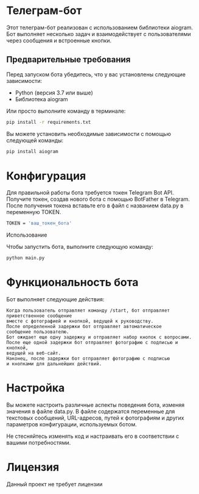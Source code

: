 # Телеграм-бот

Этот телеграм-бот реализован с использованием библиотеки aiogram. Бот выполняет несколько задач и взаимодействует с пользователями через сообщения и встроенные кнопки.

## Предварительные требования

Перед запуском бота убедитесь, что у вас установлены следующие зависимости:

- Python (версия 3.7 или выше)
- Библиотека aiogram

Или просто выполните команду в терминале:

```sh
pip install -r requirements.txt
```

Вы можете установить необходимые зависимости с помощью следующей команды:

```sh
pip install aiogram
```

# Конфигурация

Для правильной работы бота требуется токен Telegram Bot API.
Получите токен, создав нового бота с помощью BotFather в Telegram.
После получения токена вставьте его в файл с названием data.py
в переменную TOKEN.

```sh
TOKEN = 'ваш_токен_бота'
```

Использование

Чтобы запустить бота, выполните следующую команду:

```sh
python main.py
```

# Функциональность бота

Бот выполняет следующие действия:

    Когда пользователь отправляет команду /start, бот отправляет приветственное сообщение 
    вместе с фотографией и кнопкой, ведущей к руководству.
    После определенной задержки бот отправляет автоматическое 
    сообщение пользователю.
    Бот ожидает еще одну задержку и отправляет набор кнопок с вопросами.
    После еще одной задержки бот отправляет фотографию с подписью и кнопкой, 
    ведущей на веб-сайт.
    Наконец, после задержки бот отправляет фотографию с подписью 
    и кнопками для дальнейших действий.

# Настройка

Вы можете настроить различные аспекты поведения бота, изменяя значения в файле data.py. 
В файле содержатся переменные для текстовых сообщений, URL-адресов, 
путей к фотографиям и других параметров конфигурации, используемых ботом.

Не стесняйтесь изменять код и настраивать его в соответствии с вашими потребностями.

# Лицензия

Данный проект не требует лицензии
